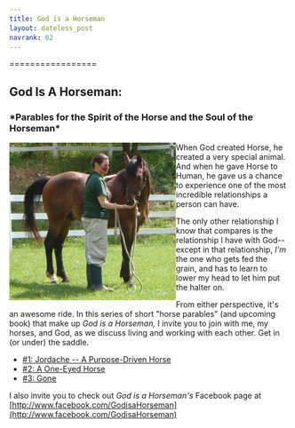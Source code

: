 ```yaml
---
title: God is a Horseman
layout: dateless_post
navrank: 02
---
```


=================
<h2>God Is A Horseman:</h2>
<h3>*Parables for the Spirit of the Horse and the Soul of the Horseman*</h3/>

<img style="float: left;" alt="Me petting Curly" src="/images/P1010530.JPG" width="300px"/>

When God created Horse, he created a very special animal.  And when he gave Horse to Human, he gave us a chance to experience one of the most incredible relationships a person can have.

The only other relationship I know that compares is the relationship I have with God--except in that relationship, *I'm* the one who gets fed the grain, and has to learn to lower my head to let him put the halter on.

From either perspective, it's an awesome ride.  In this series of short "horse parables" (and upcoming book) that make up *God is a Horseman,* I invite you to join with me, my horses, and God, as we discuss living and working with each other.  Get in (or under) the saddle.

- [#1: Jordache -- A Purpose-Driven Horse](giah_1-2.html)
- [#2: A One-Eyed Horse](giah_2_2.html)
- [#3: Gone](giah_3_gone.html)

I also invite you to check out *God is a Horseman's* Facebook page at [http://www.facebook.com/GodisaHorseman](http://www.facebook.com/GodisaHorseman)

